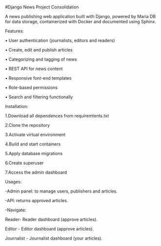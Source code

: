 #Django News Project Consolidation

A news publishing web application built with Django, powered by Maria DB for data storage, containerized with Docker and documented using Sphinx.

Features:


•	User authentication (journalists, editors and readers)

•	Create, edit and publish articles

•	Categorizing and tagging of news

•	REST API for news content

•	Responsive font-end templates

•	Role-based permissions

•	Search and filtering functionally

Installation:


1.Download all dependences from requiremtents.txt

2.Clone the repository

3.Activate virtual environment 

4.Build and start containers

5.Apply database migrations

6.Create superuser

7.Access the admin dashboard

 Usages: 
 
 
-Admin panel: to manage users, publishers and articles.

-API: returns approved articles.

-Navigate: 

Reader- Reader dashboard (approve articles).

Editor - Editor dashboard (approve articles). 

Journalist - Journalist dashboard (your articles).
